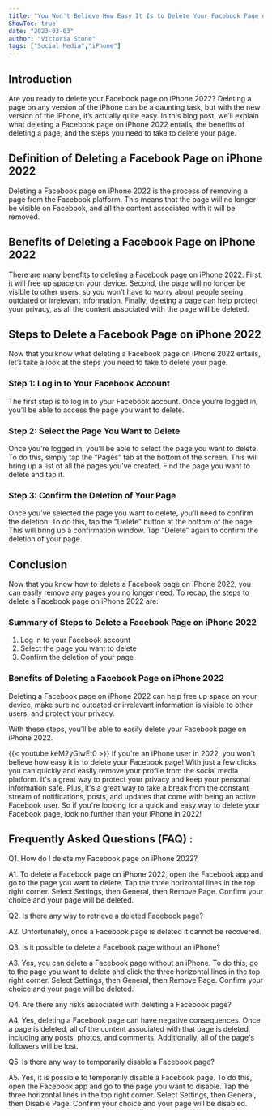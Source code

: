 ```yaml
---
title: "You Won't Believe How Easy It Is to Delete Your Facebook Page on iPhone 2022!"
ShowToc: true 
date: "2023-03-03"
author: "Victoria Stone" 
tags: ["Social Media","iPhone"]
---
```

## Introduction 
Are you ready to delete your Facebook page on iPhone 2022? Deleting a page on any version of the iPhone can be a daunting task, but with the new version of the iPhone, it’s actually quite easy. In this blog post, we’ll explain what deleting a Facebook page on iPhone 2022 entails, the benefits of deleting a page, and the steps you need to take to delete your page.

## Definition of Deleting a Facebook Page on iPhone 2022
Deleting a Facebook page on iPhone 2022 is the process of removing a page from the Facebook platform. This means that the page will no longer be visible on Facebook, and all the content associated with it will be removed.

## Benefits of Deleting a Facebook Page on iPhone 2022
There are many benefits to deleting a Facebook page on iPhone 2022. First, it will free up space on your device. Second, the page will no longer be visible to other users, so you won’t have to worry about people seeing outdated or irrelevant information. Finally, deleting a page can help protect your privacy, as all the content associated with the page will be deleted.

## Steps to Delete a Facebook Page on iPhone 2022
Now that you know what deleting a Facebook page on iPhone 2022 entails, let’s take a look at the steps you need to take to delete your page. 

### Step 1: Log in to Your Facebook Account
The first step is to log in to your Facebook account. Once you’re logged in, you’ll be able to access the page you want to delete.

### Step 2: Select the Page You Want to Delete
Once you’re logged in, you’ll be able to select the page you want to delete. To do this, simply tap the “Pages” tab at the bottom of the screen. This will bring up a list of all the pages you’ve created. Find the page you want to delete and tap it.

### Step 3: Confirm the Deletion of Your Page
Once you’ve selected the page you want to delete, you’ll need to confirm the deletion. To do this, tap the “Delete” button at the bottom of the page. This will bring up a confirmation window. Tap “Delete” again to confirm the deletion of your page.

## Conclusion
Now that you know how to delete a Facebook page on iPhone 2022, you can easily remove any pages you no longer need. To recap, the steps to delete a Facebook page on iPhone 2022 are: 

### Summary of Steps to Delete a Facebook Page on iPhone 2022
1. Log in to your Facebook account 
2. Select the page you want to delete 
3. Confirm the deletion of your page 

### Benefits of Deleting a Facebook Page on iPhone 2022
Deleting a Facebook page on iPhone 2022 can help free up space on your device, make sure no outdated or irrelevant information is visible to other users, and protect your privacy. 

With these steps, you’ll be able to easily delete your Facebook page on iPhone 2022.

{{< youtube keM2yGiwEt0 >}} 
If you're an iPhone user in 2022, you won't believe how easy it is to delete your Facebook page! With just a few clicks, you can quickly and easily remove your profile from the social media platform. It's a great way to protect your privacy and keep your personal information safe. Plus, it's a great way to take a break from the constant stream of notifications, posts, and updates that come with being an active Facebook user. So if you're looking for a quick and easy way to delete your Facebook page, look no further than your iPhone in 2022!

## Frequently Asked Questions (FAQ) :
Q1. How do I delete my Facebook page on iPhone 2022?

A1. To delete a Facebook page on iPhone 2022, open the Facebook app and go to the page you want to delete. Tap the three horizontal lines in the top right corner. Select Settings, then General, then Remove Page. Confirm your choice and your page will be deleted. 

Q2. Is there any way to retrieve a deleted Facebook page?

A2. Unfortunately, once a Facebook page is deleted it cannot be recovered. 

Q3. Is it possible to delete a Facebook page without an iPhone?

A3. Yes, you can delete a Facebook page without an iPhone. To do this, go to the page you want to delete and click the three horizontal lines in the top right corner. Select Settings, then General, then Remove Page. Confirm your choice and your page will be deleted. 

Q4. Are there any risks associated with deleting a Facebook page?

A4. Yes, deleting a Facebook page can have negative consequences. Once a page is deleted, all of the content associated with that page is deleted, including any posts, photos, and comments. Additionally, all of the page's followers will be lost. 

Q5. Is there any way to temporarily disable a Facebook page?

A5. Yes, it is possible to temporarily disable a Facebook page. To do this, open the Facebook app and go to the page you want to disable. Tap the three horizontal lines in the top right corner. Select Settings, then General, then Disable Page. Confirm your choice and your page will be disabled.


